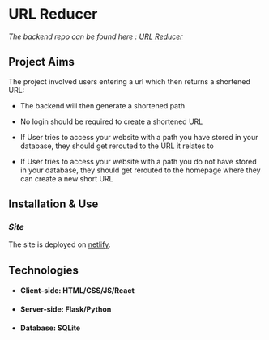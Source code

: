 # URL Reducer

*The backend repo can be found here : [URL Reducer](https://github.com/Mounaiyk/URL_shortener_backend)*

## Project Aims

The project involved users entering a url which then returns a shortened URL:

- The backend will then generate a shortened path 

- No login should be required to create a shortened URL

- If User tries to access your website with a path you have stored in your database, they should get rerouted to the URL it relates to

- If User tries to access your website with a path you do not have stored in your database, they should get rerouted to the homepage where they can create a new short URL

## Installation & Use

### *Site*

The site is deployed on [netlify](https://reduceurl.netlify.app/).

## Technologies

- #### Client-side: HTML/CSS/JS/React
- #### Server-side: Flask/Python
- #### Database: SQLite
